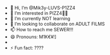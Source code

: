 - 👋 Hi, I’m @Mik3y-LUVS-P1ZZ4
- 👀 I’m interested in PIZZ4🤤🍕
- 🌱 I’m currently NOT learning 
- 💞️ I’m looking to collaborate on ADULT FILMS
- 📫 How to reach me SEWER!!!
- 😄 Pronouns: M1K€¥!]
- 
- ⚡ Fun fact: ????

<!---
Mik3y-LUVS-P1ZZ4/Mik3y-LUVS-P1ZZ4 is a ✨ special ✨ repository because its `README.md` (this file) appears on your GitHub profile.
You can click the Preview link to take a look at your changes.
--->
